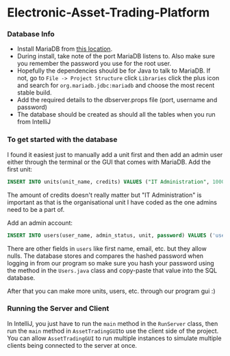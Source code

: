 # Electronic-Asset-Trading-Platform

### Database Info

- Install MariaDB from [this location](https://mariadb.org/download/).
- During install, take note of the port MariaDB listens to. Also make sure you remember the password you use for the root user.
- Hopefully the dependencies should be for Java to talk to MariaDB. If not, go to `File -> Project Structure` click `Libraries` click the plus icon and search for `org.mariadb.jdbc:mariadb` and choose the most recent stable build.
- Add the required details to the dbserver.props file (port, username and password)
- The database should be created as should all the tables when you run from IntelliJ

### To get started with the database

I found it easiest just to manually add a unit first and then add an admin user either through the terminal or the GUI that comes with MariaDB.
Add the first unit: 
```sql
INSERT INTO units(unit_name, credits) VALUES ("IT Administration", 1000);
```

The amount of credits doesn't really matter but "IT Administration" is important as that is the organisational unit I have coded as the one admins need to be a part of.

Add an admin account:
```sql
INSERT INTO users(user_name, admin_status, unit, password) VALUES ('username', true, 1, 'hashedpassword');
```

There are other fields in `users` like first name, email, etc. but they allow nulls. The database stores and compares the hashed password when logging in from our program so make sure you hash your password using the method in the `Users.java` class and copy-paste that value into the SQL database.

After that you can make more units, users, etc. through our program gui :)


### Running the Server and Client

In IntelliJ, you just have to run the ```main``` method in the ```RunServer``` class, then run the ```main``` method in ```AssetTradingGUI```to use the client side of the project. You can allow ```AssetTradingGUI``` to run multiple instances to simulate multiple clients being connected to the server at once.
